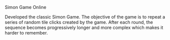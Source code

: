 Simon Game Online

Developed the classic Simon Game. The objective of the game is to repeat a series of random tile clicks created by the game. After each round, the sequence becomes progressively longer and more complex which makes it harder to remember.
